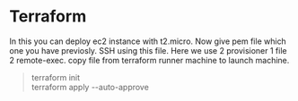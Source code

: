 # Terraform
In this you can deploy ec2 instance with t2.micro.
Now give pem file which one you have previosly.
SSH using this file.
Here we use 2 provisioner 1 file 2 remote-exec.
copy file from terraform runner machine to launch machine.

> terraform init                                                                                     
> terraform apply --auto-approve
